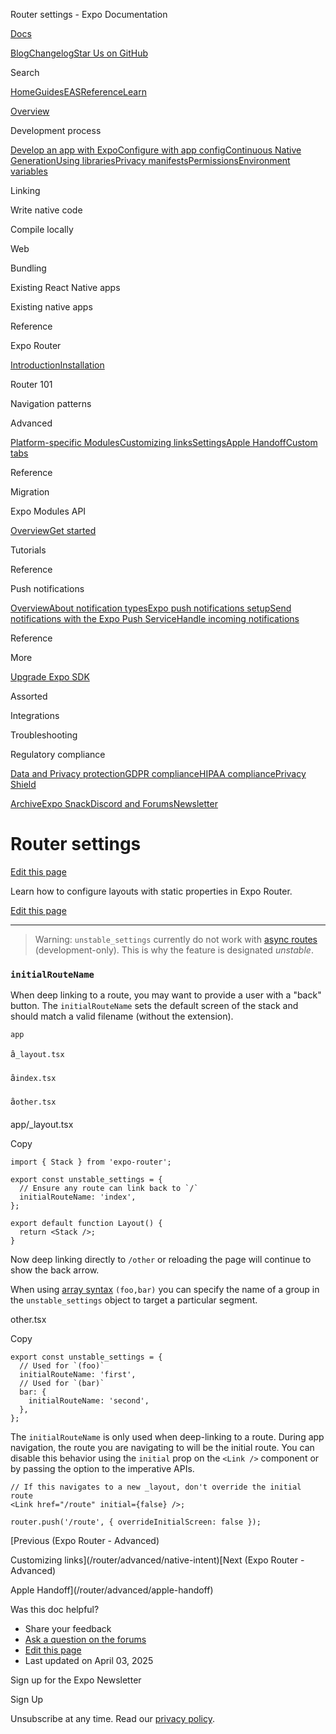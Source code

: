 Router settings - Expo Documentation

[Docs](/)

[Blog](https://expo.dev/blog)[Changelog](https://expo.dev/changelog)[Star Us on GitHub](https://github.com/expo/expo)

Search

[Home](/)[Guides](/guides/overview)[EAS](/eas)[Reference](/versions/latest)[Learn](/tutorial/overview)

[Overview](/guides/overview)

Development process

[Develop an app with Expo](/workflow/overview)[Configure with app config](/workflow/configuration)[Continuous Native Generation](/workflow/continuous-native-generation)[Using libraries](/workflow/using-libraries)[Privacy manifests](/guides/apple-privacy)[Permissions](/guides/permissions)[Environment variables](/guides/environment-variables)

Linking

Write native code

Compile locally

Web

Bundling

Existing React Native apps

Existing native apps

Reference

Expo Router

[Introduction](/router/introduction)[Installation](/router/installation)

Router 101

Navigation patterns

Advanced

[Platform-specific Modules](/router/advanced/platform-specific-modules)[Customizing links](/router/advanced/native-intent)[Settings](/router/advanced/router-settings)[Apple Handoff](/router/advanced/apple-handoff)[Custom tabs](/router/advanced/custom-tabs)

Reference

Migration

Expo Modules API

[Overview](/modules/overview)[Get started](/modules/get-started)

Tutorials

Reference

Push notifications

[Overview](/push-notifications/overview)[About notification types](/push-notifications/what-you-need-to-know)[Expo push notifications setup](/push-notifications/push-notifications-setup)[Send notifications with the Expo Push Service](/push-notifications/sending-notifications)[Handle incoming notifications](/push-notifications/receiving-notifications)

Reference

More

[Upgrade Expo SDK](/workflow/upgrading-expo-sdk-walkthrough)

Assorted

Integrations

Troubleshooting

Regulatory compliance

[Data and Privacy protection](/regulatory-compliance/data-and-privacy-protection)[GDPR compliance](/regulatory-compliance/gdpr)[HIPAA compliance](/regulatory-compliance/hipaa)[Privacy Shield](/regulatory-compliance/privacy-shield)

[Archive](/archive)[Expo Snack](https://snack.expo.dev)[Discord and Forums](https://chat.expo.dev)[Newsletter](https://expo.dev/mailing-list/signup)

Router settings
===============

[Edit this page](https://github.com/expo/expo/edit/main/docs/pages/router/advanced/router-settings.mdx)

Learn how to configure layouts with static properties in Expo Router.

[Edit this page](https://github.com/expo/expo/edit/main/docs/pages/router/advanced/router-settings.mdx)

---

> Warning: `unstable_settings` currently do not work with [async routes](/router/reference/async-routes) (development-only). This is why the feature is designated *unstable*.

### `initialRouteName`

When deep linking to a route, you may want to provide a user with a "back" button. The `initialRouteName` sets the default screen of the stack and should match a valid filename (without the extension).

`app`

â`_layout.tsx`

â`index.tsx`

â`other.tsx`

app/\_layout.tsx

Copy

```
import { Stack } from 'expo-router';

export const unstable_settings = {
  // Ensure any route can link back to `/`
  initialRouteName: 'index',
};

export default function Layout() {
  return <Stack />;
}

```

Now deep linking directly to `/other` or reloading the page will continue to show the back arrow.

When using [array syntax](/router/advanced/shared-routes#arrays) `(foo,bar)` you can specify the name of a group in the `unstable_settings` object to target a particular segment.

other.tsx

Copy

```
export const unstable_settings = {
  // Used for `(foo)`
  initialRouteName: 'first',
  // Used for `(bar)`
  bar: {
    initialRouteName: 'second',
  },
};

```

The `initialRouteName` is only used when deep-linking to a route. During app navigation, the route you are navigating to will be the initial route. You can disable this behavior using the `initial` prop on the `<Link />` component or by passing the option to the imperative APIs.

```
// If this navigates to a new _layout, don't override the initial route
<Link href="/route" initial={false} />;

router.push('/route', { overrideInitialScreen: false });

```

[Previous (Expo Router - Advanced)

Customizing links](/router/advanced/native-intent)[Next (Expo Router - Advanced)

Apple Handoff](/router/advanced/apple-handoff)

Was this doc helpful?

* Share your feedback
* [Ask a question on the forums](https://chat.expo.dev/)
* [Edit this page](https://github.com/expo/expo/edit/main/docs/pages/router/advanced/router-settings.mdx)
* Last updated on April 03, 2025

Sign up for the Expo Newsletter

Sign Up

Unsubscribe at any time. Read our [privacy policy](https://expo.dev/privacy).